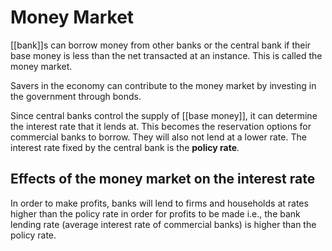 # Money Market
[[bank]]s can borrow money from other banks or the central bank if their base money is less than the net transacted at an instance. This is called the money market.

Savers in the economy can contribute to the money market by investing in the government through bonds. 

Since central banks control the supply of [[base money]], it can determine the interest rate that it lends at. This becomes the reservation options for commercial banks to borrow. They will also not lend at a lower rate. The interest rate fixed by the central bank is the **policy rate**.

## Effects of the money market on the interest rate
In order to make profits, banks will lend to firms and households at rates higher than the policy rate in order for profits to be made i.e., the bank lending rate (average interest rate of commercial banks) is higher than the policy rate.




